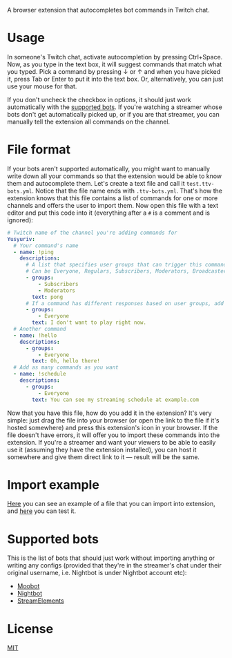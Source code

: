 A browser extension that autocompletes bot commands in Twitch chat.

# Usage
In someone's Twitch chat, activate autocompletion by pressing Ctrl+Space. Now, as you type in the text box, it will suggest commands that match what you typed. Pick a command by pressing ↓ or ↑ and when you have picked it, press Tab or Enter to put it into the text box. Or, alternatively, you can just use your mouse for that.

If you don't uncheck the checkbox in options, it should just work automatically with the [supported bots](#supported-bots). If you're watching a streamer whose bots don't get automatically picked up, or if you are that streamer, you can manually tell the extension all commands on the channel.

# File format
If your bots aren't supported automatically, you might want to manually write down all your commands so that the extension would be able to know them and autocomplete them. Let's create a text file and call it `test.ttv-bots.yml`. Notice that the file name ends with `.ttv-bots.yml`. That's how the extension knows that this file contains a list of commands for one or more channels and offers the user to import them. Now open this file with a text editor and put this code into it (everything after a `#` is a comment and is ignored):

```yaml
# Twitch name of the channel you're adding commands for
Yusyuriv:
  # Your command's name
  - name: !ping
    descriptions:
      # A list that specifies user groups that can trigger this command.
      # Can be Everyone, Regulars, Subscribers, Moderators, Broadcaster.
      - groups:
          - Subscribers
          - Moderators
        text: pong
      # If a command has different responses based on user groups, add additional responses
      - groups:
          - Everyone
        text: I don't want to play right now.
  # Another command
  - name: !hello
    descriptions:
      - groups:
          - Everyone
        text: Oh, hello there!
  # Add as many commands as you want
  - name: !schedule
    descriptions:
      - groups:
          - Everyone
        text: You can see my streaming schedule at example.com
```

Now that you have this file, how do you add it in the extension? It's very simple: just drag the file into your browser (or open the link to the file if it's hosted somewhere) and press this extension's icon in your browser. If the file doesn't have errors, it will offer you to import these commands into the extension. If you're a streamer and want your viewers to be able to easily use it (assuming they have the extension installed), you can host it somewhere and give them direct link to it — result will be the same.

# Import example
[Here][Import example] you can see an example of a file that you can import into extension, and [here][My Twitch chat] you can test it.

# Supported bots
This is the list of bots that should just work without importing anything or writing any configs (provided that they're in the streamer's chat under their original username, i.e. Nightbot is under Nightbot account etc):

* [Moobot]
* [Nightbot]
* [StreamElements]

# License
[MIT](LICENSE)

[Moobot]: https://twitch.moobot.tv/
[Nightbot]: https://beta.nightbot.tv/
[StreamElements]: https://streamelements.com/
[Import example]: ../../raw/master/Command-example.ttv-bots.yml
[My Twitch chat]: https://www.twitch.tv/yusyuriv/chat
